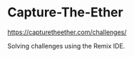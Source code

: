# Capture-The-Ether
https://capturetheether.com/challenges/

Solving challenges using the Remix IDE.
